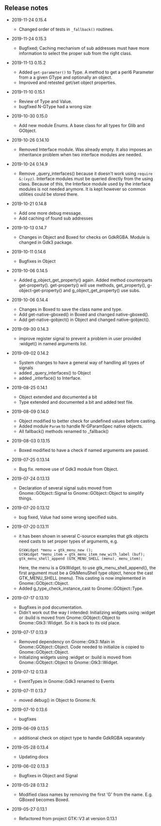 ## Release notes

* 2019-11-24 0.15.4
  * Changed order of tests in `_fallback()` routines.

* 2019-11-24 0.15.3
  * Bugfixed; Caching mechanism of sub addresses must have more information to select the proper sub from the right class.

* 2019-11-13 0.15.2
  * Added `get-parameter()` to Type. A method to get a perl6 Parameter from a a given GType and optionally an object.
  * Improved and retested get/set object properties.

* 2019-11-10 0.15.1
  * Review of Type and Value.
  * bugfixed N-GType had a wrong size

* 2019-10-30 0.15.0
  * Add new module Enums. A base class for all types for Glib and GObject.

* 2019-10-26 0.14.10
  * Removed Interface module. Was already empty. It also imposes an inheritance problem when two interface modules are needed.

* 2019-10-24 0.14.9
  * Remove \_query_interfaces() because it doesn't work using `require &:(xyz)`. Interface modules must be queried directly from the using class. Because of this, the Interface module used by the interface modules is not needed anymore. It is kept however so common utilities could be stored there.

* 2019-10-21 0.14.8
  * Add one more debug message.
  * Add caching of found sub addresses

* 2019-10-13 0.14.7
  * Changes in Object and Boxed for checks on GdkRGBA. Module is changed in Gdk3 package.

* 2019-10-11 0.14.6
  * Bugfixes in Object

* 2019-10-06 0.14.5
  * Added g_object_get_property() again. Added method counterparts get-property(). get-property() will use methods, get_property(), g-object-get-property() and g_object_get_property() use subs.

* 2019-10-06 0.14.4
  * Changes in Boxed to save the class name and type.
  * Add get-native-gboxed() in Boxed and changed native-gboxed().
  * Add get-native-gobject() in Object and changed native-gobject().

* 2019-09-30 0.14.3
  * improve register signal to prevent a problem in user provided :widget() in named arguments list.

* 2019-09-02 0.14.2
  * System changes to have a general way of handling all types of signals
  * added _query_interfaces() to Object
  * added _interface() to Interface.

* 2019-08-25 0.14.1
  * Object extended and documented a bit
  * Type extended and documented a bit and added test file.

* 2019-08-09 0.14.0
  * Object modified to better check for undefined values before casting.
  * Added module `Param` to handle N-GParamSpec native objects.
  * All fallback() methods renamed to \_fallback()

* 2019-08-03 0.13.15
  * Boxed modified to have a check if named arguments are passed.

* 2019-07-25 0.13.14
  * Bug fix. remove use of Gdk3 module from Object.

* 2019-07-24 0.13.13
  * Declaration of several signal subs moved from Gnome::GObject::Signal to Gnome::GObject::Object to simplify things.

* 2019-07-20 0.13.12
  * bug fixed, Value had some wrong specified subs.

* 2019-07-20 0.13.11
  * it has been shown in several C-source examples that gtk objects need casts to set proper types of arguments, e.g.
    ```
    GtkWidget *menu = gtk_menu_new ();
    GtkWidget *menu_item = gtk_menu_item_new_with_label (buf);
    gtk_menu_shell_append (GTK_MENU_SHELL (menu), menu_item);
    ```
    Here, the menu is a GtkWidget. to use gtk_menu_shell_append(), the first argument must be a GtkMenuShell type object, hence the cast GTK_MENU_SHELL (menu).
    This casting is now implemented in Gnome::GObject::Object.
  * Added g_type_check_instance_cast to Gnome::GObject::Type.

* 2019-07-17 0.13.10
  * Bugfixes in pod documentation.
  * Didn't work out the way I intended: Initializing widgets using :widget or :build is moved from Gnome::GObject::Object to Gnome::Gtk3::Widget. So it is back to its old place.

* 2019-07-17 0.13.9
  * Removed dependency on Gnome::Gtk3::Main in Gnome::GObject::Object. Code needed to initialize is copied to Gnome::GObject::Object.
  * Initializing widgets using :widget or :build is moved from Gnome::GObject::Object to Gnome::Gtk3::Widget.

* 2019-07-12 0.13.8
  * EventTypes in Gnome::Gdk3 renamed to Events

* 2019-07-11 0.13.7
  * moved debug() in Object to Gnome::N.

* 2019-07-10 0.13.6
  * bugfixes

* 2019-06-09 0.13.5
  * additional check on object type to handle GdkRGBA separately

* 2019-05-28 0.13.4
  * Updating docs

* 2019-06-02 0.13.3
  * Bugfixes in Object and Signal

* 2019-05-28 0.13.2
  * Modified class names by removing the first 'G' from the name. E.g. GBoxed becomes Boxed.

* 2019-05-27 0.13.1
  * Refactored from project GTK::V3 at version 0.13.1
